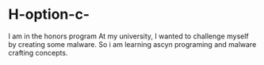 # H-option-c-
I am in the honors program At my university, I wanted to challenge myself by creating some malware. So i am learning ascyn programing and malware crafting concepts.
